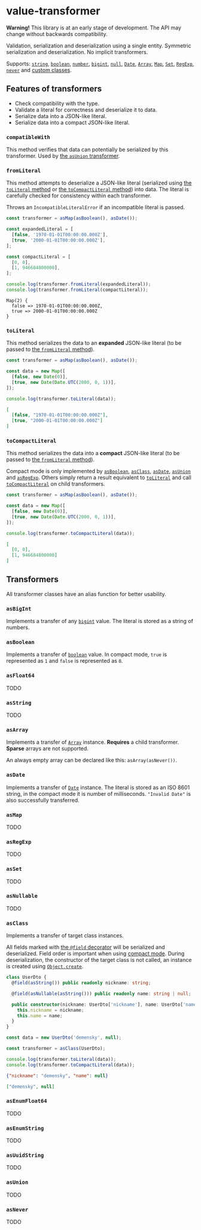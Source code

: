 # value-transformer

**Warning!** This library is at an early stage of development. The API may
change without backwards compatibility.

Validation, serialization and deserialization using a single entity. Symmetric
serialization and deserialization. No implicit transformers.

Supports: [`string`](#asstring), [`boolean`](#asboolean),
[`number`](#asfloat64), [`bigint`](#asbigint), [`null`](#asnullable),
[`Date`](#asdate), [`Array`](#asarray), [`Map`](#asmap), [`Set`](#asset),
[`RegExp`](#asregexp), [`never`](#asnever) and [custom classes](#asclass).

## Features of transformers

- Check compatibility with the type.
- Validate a literal for correctness and deserialize it to data.
- Serialize data into a JSON-like literal.
- Serialize data into a compact JSON-like literal.

### `compatibleWith`

This method verifies that data can potentially be serialized by this
transformer. Used by [the `asUnion` transformer](#asunion).

### `fromLiteral`

This method attempts to deserialize a JSON-like literal (serialized using
[the `toLiteral` method](#toliteral) or
[the `toCompactLiteral` method](#tocompactliteral)) into data. The literal is
carefully checked for consistency within each transformer.

Throws an `IncompatibleLiteralError` if an incompatible literal is passed.

```ts
const transformer = asMap(asBoolean(), asDate());

const expandedLiteral = [
  [false, '1970-01-01T00:00:00.000Z'],
  [true, '2000-01-01T00:00:00.000Z'],
];

const compactLiteral = [
  [0, 0],
  [1, 946684800000],
];

console.log(transformer.fromLiteral(expandedLiteral));
console.log(transformer.fromLiteral(compactLiteral));
```

```
Map(2) {
  false => 1970-01-01T00:00:00.000Z,
  true => 2000-01-01T00:00:00.000Z
}
```

### `toLiteral`

This method serializes the data to an **expanded** JSON-like literal (to be
passed to [the `fromLiteral` method](#fromliteral)).

```ts
const transformer = asMap(asBoolean(), asDate());

const data = new Map([
  [false, new Date(0)],
  [true, new Date(Date.UTC(2000, 0, 1))],
]);

console.log(transformer.toLiteral(data));
```

```json
[
  [false, "1970-01-01T00:00:00.000Z"],
  [true, "2000-01-01T00:00:00.000Z"]
]
```

### `toCompactLiteral`

This method serializes the data into a **compact** JSON-like literal (to be
passed to [the `fromLiteral` method](#fromliteral)).

Compact mode is only implemented by [`asBoolean`](#asboolean),
[`asClass`](#asclass), [`asDate`](#asdate), [`asUnion`](#asunion) and
[`asRegExp`](#asregexp). Others simply return a result equivalent to
[`toLiteral`](#toliteral) and call [`toCompactLiteral`](#tocompactliteral) on
child transformers.

```ts
const transformer = asMap(asBoolean(), asDate());

const data = new Map([
  [false, new Date(0)],
  [true, new Date(Date.UTC(2000, 0, 1))],
]);

console.log(transformer.toCompactLiteral(data));
```

```json
[
  [0, 0],
  [1, 946684800000]
]
```

## Transformers

All transformer classes have an alias function for better usability.

### `asBigInt`

Implements a transfer of any [`bigint`][bigint] value. The literal is stored as
a string of numbers.

### `asBoolean`

Implements a transfer of [`boolean`][boolean] value. In compact mode, `true` is
represented as `1` and `false` is represented as `0`.

### `asFloat64`

TODO

### `asString`

TODO

### `asArray`

Implements a transfer of [`Array`][array] instance. **Requires** a child
transformer. **Sparse** arrays are not supported.

An always empty array can be declared like this: `asArray(asNever())`.

### `asDate`

Implements a transfer of [`Date`][date] instance. The literal is stored as an
ISO 8601 string, in the compact mode it is number of milliseconds.
`"Invalid Date"` is also successfully transferred.

### `asMap`

TODO

### `asRegExp`

TODO

### `asSet`

TODO

### `asNullable`

TODO

### `asClass`

Implements a transfer of target class instances.

All fields marked with [the `@field` decorator][field] will be serialized and
deserialized. Field order is important when using
[compact mode](#tocompactliteral). During deserialization, the constructor of
the target class is not called, an instance is created using
[`Object.create`][object-create].

```ts
class UserDto {
  @field(asString()) public readonly nickname: string;

  @field(asNullable(asString())) public readonly name: string | null;

  public constructor(nickname: UserDto['nickname'], name: UserDto['name']) {
    this.nickname = nickname;
    this.name = name;
  }
}

const data = new UserDto('demensky', null);

const transformer = asClass(UserDto);

console.log(transformer.toLiteral(data));
console.log(transformer.toCompactLiteral(data));
```

```json
{"nickname": "demensky", "name": null}
```

```json
["demensky", null]
```

### `asEnumFloat64`

TODO

### `asEnumString`

TODO

### `asUuidString`

TODO

### `asUnion`

TODO

### `asNever`

TODO

[array]: https://mdn.io/array
[bigint]: https://mdn.io/bigint
[boolean]: https://mdn.io/boolean
[date]: https://mdn.io/date
[object-create]: https://mdn.io/object.create
[value-transformer]: ./src/base/value-transformer.ts
[field]: ./src/transformer/class/field.ts
